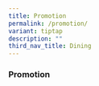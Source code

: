 ```yaml
---
title: Promotion
permalink: /promotion/
variant: tiptap
description: ""
third_nav_title: Dining
---
```

<h3>Promotion</h3>
<p></p>
